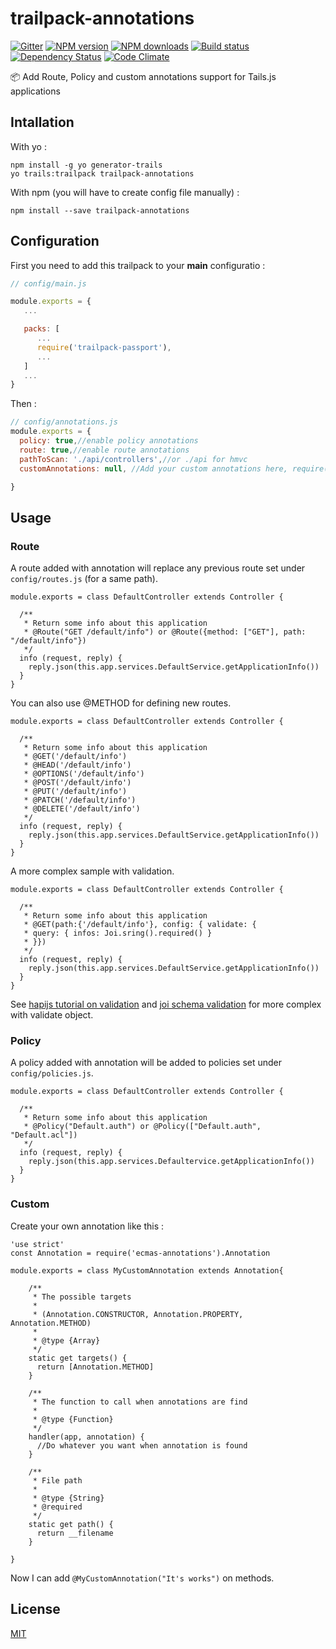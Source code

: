 # trailpack-annotations
[![Gitter][gitter-image]][gitter-url]
[![NPM version][npm-image]][npm-url]
[![NPM downloads][npm-download]][npm-url]
[![Build status][ci-image]][ci-url]
[![Dependency Status][daviddm-image]][daviddm-url]
[![Code Climate][codeclimate-image]][codeclimate-url]

:package: Add Route, Policy and custom annotations support for Tails.js applications

## Intallation
With yo :

```
npm install -g yo generator-trails
yo trails:trailpack trailpack-annotations
```

With npm (you will have to create config file manually) :

`npm install --save trailpack-annotations`

## Configuration
First you need to add this trailpack to your __main__ configuratio : 
```js
// config/main.js

module.exports = {
   ...

   packs: [
      ...
      require('trailpack-passport'),
      ...
   ]
   ...
}
```

Then :
```js
// config/annotations.js
module.exports = {
  policy: true,//enable policy annotations
  route: true,//enable route annotations
  pathToScan: './api/controllers',//or ./api for hmvc
  customAnnotations: null, //Add your custom annotations here, require('./annotations') for example

}
```

## Usage

### Route
A route added with annotation will replace any previous route set under `config/routes.js` (for a same path).
```
module.exports = class DefaultController extends Controller {

  /**
   * Return some info about this application
   * @Route("GET /default/info") or @Route({method: ["GET"], path: "/default/info"})
   */
  info (request, reply) {
    reply.json(this.app.services.DefaultService.getApplicationInfo())
  }
}
```

You can also use @METHOD for defining new routes.
```
module.exports = class DefaultController extends Controller {

  /**
   * Return some info about this application
   * @GET('/default/info')
   * @HEAD('/default/info')
   * @OPTIONS('/default/info')
   * @POST('/default/info')
   * @PUT('/default/info')
   * @PATCH('/default/info')
   * @DELETE('/default/info')
   */
  info (request, reply) {
    reply.json(this.app.services.DefaultService.getApplicationInfo())
  }
}
```

A more complex sample with validation.
```
module.exports = class DefaultController extends Controller {

  /**
   * Return some info about this application
   * @GET(path:{'/default/info'}, config: { validate: {
   * query: { infos: Joi.sring().required() }
   * }})
   */
  info (request, reply) {
    reply.json(this.app.services.DefaultService.getApplicationInfo())
  }
}
```

See [hapijs tutorial on validation](http://hapijs.com/tutorials/validation) and [joi schema validation](https://github.com/hapijs/joi) for more complex with validate object.

### Policy
A policy added with annotation will be added to policies set under `config/policies.js`.
```
module.exports = class DefaultController extends Controller {

  /**
   * Return some info about this application
   * @Policy("Default.auth") or @Policy(["Default.auth", "Default.acl"])
   */
  info (request, reply) {
    reply.json(this.app.services.Defaultervice.getApplicationInfo())
  }
}
```

### Custom
Create your own annotation like this :

```
'use strict'
const Annotation = require('ecmas-annotations').Annotation

module.exports = class MyCustomAnnotation extends Annotation{

    /**
     * The possible targets
     *
     * (Annotation.CONSTRUCTOR, Annotation.PROPERTY, Annotation.METHOD)
     *
     * @type {Array}
     */
    static get targets() {
      return [Annotation.METHOD]
    }

    /**
     * The function to call when annotations are find
     *
     * @type {Function}
     */
    handler(app, annotation) {
      //Do whatever you want when annotation is found
    }

    /**
     * File path
     *
     * @type {String}
     * @required
     */
    static get path() {
      return __filename
    }

}

```
Now I can add `@MyCustomAnnotation("It's works")` on methods.

## License
[MIT](https://github.com/jaumard/trailpack-annotations/blob/master/LICENSE)


[npm-image]: https://img.shields.io/npm/v/trailpack-annotations.svg?style=flat-square
[npm-url]: https://npmjs.org/package/trailpack-annotations
[npm-download]: https://img.shields.io/npm/dt/trailpack-annotations.svg
[ci-image]: https://travis-ci.org/jaumard/trailpack-annotations.svg?branch=master
[ci-url]: https://travis-ci.org/jaumard/trailpack-annotations
[daviddm-image]: http://img.shields.io/david/jaumard/trailpack-annotations.svg?style=flat-square
[daviddm-url]: https://david-dm.org/jaumard/trailpack-annotations
[codeclimate-image]: https://img.shields.io/codeclimate/github/jaumard/trailpack-annotations.svg?style=flat-square
[codeclimate-url]: https://codeclimate.com/github/jaumard/trailpack-annotations
[gitter-image]: http://img.shields.io/badge/+%20GITTER-JOIN%20CHAT%20%E2%86%92-1DCE73.svg?style=flat-square
[gitter-url]: https://gitter.im/trailsjs/trails
